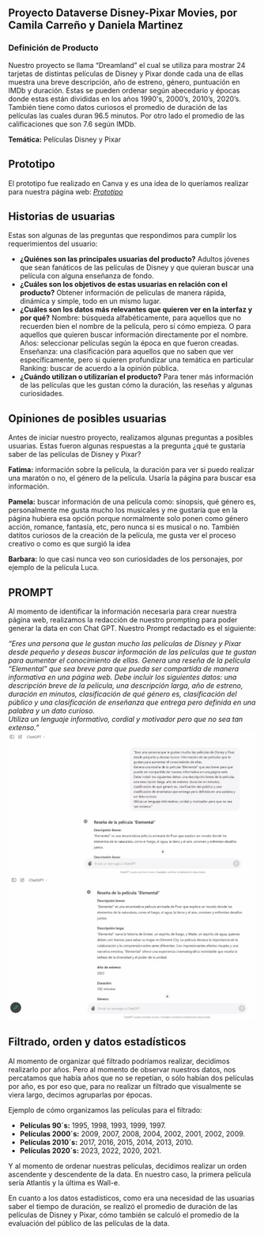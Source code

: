 ## Proyecto Dataverse Disney-Pixar Movies, por Camila Carreño y Daniela Martinez

### Definición de Producto
Nuestro proyecto se llama “Dreamland” el cual se utiliza para mostrar 24 tarjetas de distintas películas de Disney y Pixar donde cada una de ellas muestra una breve descripción, año de estreno, género, puntuación en IMDb y duración. Estas se pueden ordenar según abecedario y épocas donde estas están divididas en los años 1990's, 2000’s, 2010’s, 2020’s. También tiene como datos curiosos el promedio de duración de las películas las cuales duran 96.5 minutos. Por otro lado el promedio de las calificaciones que son 7.6 según IMDb.

**Temática:** Películas Disney y Pixar

## Prototipo
El prototipo fue realizado en Canva y es una idea de lo queríamos realizar para nuestra página web:
*[Prototipo](https://www.canva.com/design/DAGIDX168lo/8HFgsoo40mEwhIf2zRa78g/view?utm_content=DAGIDX168lo&utm_campaign=designshare&utm_medium=link&utm_source=editor)*

## Historias de usuarias
Estas son algunas de las preguntas que respondimos para cumplir los requerimientos del usuario:

- **¿Quiénes son las principales usuarias del producto?**
Adultos jóvenes que sean fanáticos de las películas de Disney y que quieran buscar una película con alguna enseñanza de fondo.
- **¿Cuáles son los objetivos de estas usuarias en relación con el producto?**
Obtener información de películas de manera rápida, dinámica y simple, todo en un mismo lugar.
- **¿Cuáles son los datos más relevantes que quieren ver en la interfaz y por qué?**
Nombre: búsqueda alfabéticamente, para aquellos que no recuerden bien el nombre de la película, pero sí cómo empieza. O para aquellos que quieren buscar información directamente por el nombre.
Años: seleccionar películas según la época en que fueron creadas. 
Enseñanza: una clasificación para aquellos que no saben que ver específicamente, pero si quieren profundizar una temática en particular
Ranking: buscar de acuerdo a la opinión pública.
- **¿Cuándo utilizan o utilizarían el producto?**
Para tener más información de las películas que les gustan cómo la duración, las reseñas y algunas curiosidades.

## Opiniones de posibles usuarias
Antes de iniciar nuestro proyecto, realizamos algunas preguntas a posibles usuarias. Estas fueron algunas respuestas a la pregunta ¿qué te gustaría saber de las películas de Disney y Pixar? 

**Fatima:** información sobre la película, la duración para ver si puedo realizar una maratón o no, el género de la película. Usaría la página para buscar esa información.

**Pamela:** buscar información de una película como: sinopsis, qué género es, personalmente me gusta mucho los musicales y me gustaría que en la página hubiera esa opción porque normalmente solo ponen como género acción, romance, fantasía, etc, pero nunca si es musical o no. También datitos curiosos de la creación de la película, me gusta ver el proceso creativo o como es que surgió la idea

**Barbara:** lo que casi nunca veo son curiosidades de los personajes, por ejemplo de la película Luca.

## PROMPT
Al momento de identificar la información necesaria para crear nuestra página web, realizamos la redacción de nuestro prompting para poder generar la data en con Chat GPT. Nuestro Prompt redactado es el siguiente: 

*“Eres una persona que le gustan mucho las películas de Disney y Pixar desde pequeño y deseas buscar información de las películas que te gustan para aumentar el conocimiento de ellas.
Genera una reseña de la película “Elemental” que sea breve para que pueda ser compartida de manera informativa en una página web. Debe incluir los siguientes datos: una descripción breve de la película, una descripción larga, año de estreno, duración en minutos, clasificación de qué género es, clasificación del público y una clasificación de enseñanza que entrega pero definida en una palabra y un dato curioso.                                                
Utiliza un lenguaje informativo, cordial y motivador pero que no sea tan extenso.”*
![prompting1](prompting_1.jpg)
![prompting2](prompting_2.jpg)

## Filtrado, orden y datos estadísticos 

Al momento de organizar qué filtrado podríamos realizar, decidimos realizarlo por años. Pero al momento de observar nuestros datos, nos percatamos que había años que no se repetían, o sólo habían dos películas por año, es por eso que, para no realizar un filtrado que visualmente se viera largo, decimos agruparlas por épocas. 

Ejemplo de cómo organizamos las películas para el filtrado:  

- **Películas 90´s:** 1995, 1998, 1993, 1999, 1997.
- **Películas 2000´s:** 2009, 2007, 2008, 2004, 2002, 2001, 2002, 2009.
- **Películas 2010´s:** 2017, 2016, 2015, 2014, 2013, 2010.
- **Películas 2020´s:** 2023, 2022, 2020, 2021.

Y al momento de ordenar nuestras películas, decidimos realizar un orden ascendente y descendente de la data. En nuestro caso, la primera película sería Atlantis y la última es Wall-e. 

En cuanto a los datos estadísticos, como era una necesidad de las usuarias saber el tiempo de duración, se realizó el promedio de duración de las películas de Disney y Pixar, cómo también se calculó el promedio de la evaluación del público de las películas de la data.

 

 



